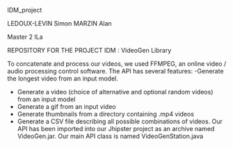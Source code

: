 IDM_project

LEDOUX-LEVIN Simon
MARZIN Alan

Master 2 ILa

REPOSITORY FOR THE PROJECT IDM : VideoGen Library 

To concatenate and process our videos, we used FFMPEG, an online video / audio
processing control software. The API has several features:
-Generate the longest video from an input model.
- Generate a video (choice of alternative and optional random videos) from an input model
- Generate a gif from an input video
- Generate thumbnails from a directory containing .mp4 videos
- Generate a CSV file describing all possible combinations of videos.
Our API has been imported into our Jhipster project as an archive named VideoGen.jar.
Our main API class is named VideoGenStation.java
